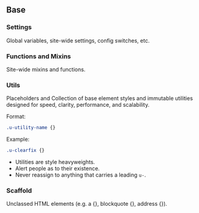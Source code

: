 ## Base

### Settings
Global variables, site-wide settings, config switches, etc.

### Functions and Mixins
Site-wide mixins and functions.

### Utils
Placeholders and Collection of base element styles and immutable utilities designed for speed, clarity, performance, and scalability.

Format:

```css
.u-utility-name {}
```

Example:

```css
.u-clearfix {}
```

* Utilities are style heavyweights.
* Alert people as to their existence.
* Never reassign to anything that carries a leading `u-`.

### Scaffold
Unclassed HTML elements (e.g. a {}, blockquote {}, address {}).
